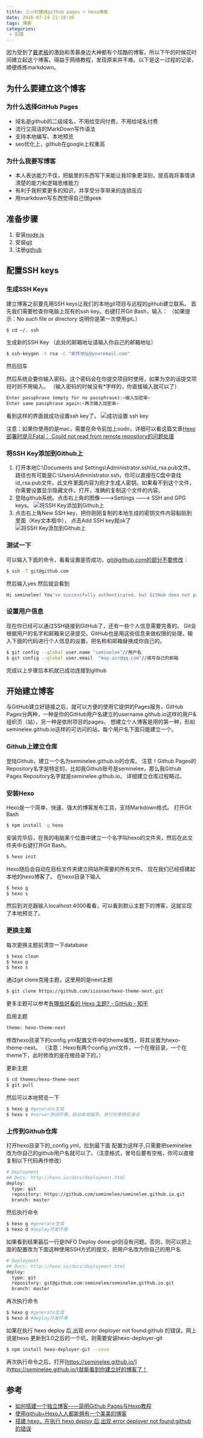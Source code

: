 ```yaml
---
title: 三小时建成github pages + hexo博客
date: 2016-07-24 21:10:10
tags: 博客
categories:
 - 实践
---
```


因为受到了[戴老板](https://woohoodai.github.io/)的激励和羡慕身边大神都有个炫酷的博客，所以下午的时候花时间建立起这个博客。得益于网络教程，发现原来并不难。以下是这一过程的记录，顺便练练markdown。
<!-- more -->
## 为什么要建立这个博客
### 为什么选择GitHub Pages
-   域名是github的二级域名，不用给空间付费，不用给域名付费
-   流行又简洁的MarkDown写作语法
-   支持本地编写、本地预览
-   seo优化上，github在google上权重高

### 为什么我要写博客
-   本人表达能力不佳，把脑里的东西写下来能让我印象更深刻，提高我将事情讲清楚的能力和逻辑思维能力
-   有利于我积累更多的知识，并享受分享带来的连锁反应
-   用markdown写东西觉得自己很geek

## 准备步骤
1.  安装[node.js](https://nodejs.org/)
2.  安装[git](https://git-scm.com/)
3.  注册[github](http://www.github.com/)

## 配置SSH keys
### 生成SSH Keys
建立博客之前要先用SSH keys让我们的本地git项目与远程的github建立联系。
首先我们需要检查你电脑上现有的ssh key。右键打开Git Bash，输入：
（如果提示：No such file or directory 说明你是第一次使用git。）
``` bash
$ cd ~/. ssh
```

生成新的SSH Key
（此处的邮箱地址请输入你自己的邮箱地址）
``` bash
$ ssh-keygen -t rsa -C "邮件地址@youremail.com"
```
然后回车

然后系统会要你输入密码。这个密码会在你提交项目时使用，如果为空的话提交项目时则不用输入。
（输入密码的时候没有*字样的，你直接输入就可以了）
``` bash
Enter passphrase (empty for no passphrase):<输入加密串>
Enter same passphrase again:<再次输入加密串>
```
看到这样的界面就成功设置ssh key了。
![成功设置 ssh key](/static/2016/07/1.png)

注意：如果你使用的是mac，需要在命令前加上sudo，详细可以看这篇文章[Hexo部署时提示Fatal： Could not read from remote repository的问题处理](http://idealife.github.io/2015/10/02/Hexo%E9%83%A8%E7%BD%B2%E6%97%B6%E6%8F%90%E7%A4%BAfatal-Could-not-read-from-remote-repository%E7%9A%84%E9%97%AE%E9%A2%98%E5%A4%84%E7%90%86/)

### 将SSH Key添加到Github上
1.  打开本地C:\Documents and Settings\Administrator\.ssh\id_rsa.pub文件。路径也有可能是C:\Users\Administrator\.ssh，你可以直接在C盘中查找id_rsa.pub文件。此文件里面内容为刚才生成人密钥。如果看不到这个文件，你需要设置显示隐藏文件。打开，准确的复制这个文件的内容。
2.  登陆github系统。点击右上角的图像--->Settings ---> SSH and GPG keys。
![将SSH Key添加到Github上](/static/2016/07/2.png)
3.  点击右上角New SSH key，把你刚刚复制的本地生成的密钥文件内容黏贴到里面（Key文本框中）， 点击Add SSH key就ok了
![将SSH Key添加到Github上](/static/2016/07/3.png)

### 测试一下
可以输入下面的命令，看看设置是否成功，git@github.com的部分不要修改：
``` bash
$ ssh -T git@github.com
```
然后输入yes
然后就会看到
``` bash
Hi seminelee! You've successfully authenticated, but GitHub does not provide shell access.
```

### 设置用户信息
现在你已经可以通过SSH链接到GitHub了，还有一些个人信息需要完善的。
Git会根据用户的名字和邮箱来记录提交。GitHub也是用这些信息来做权限的处理，输入下面的代码进行个人信息的设置，把名称和邮箱替换成你自己的。
``` bash
$ git config --global user.name "seminelee"//用户名
$ git config --global user.email  "may.air@qq.com"//填写自己的邮箱
```
完成以上步骤后本机就已成功连接到github


## 开始建立博客
与GitHub建立好链接之后，就可以方便的使用它提供的Pages服务，GitHub Pages分两种，一种是你的GitHub用户名建立的username.github.io这样的用户&组织页（站），另一种是依附项目的pages。
想建立个人博客是用的第一种，形如seminelee.github.io这样的可访问的站，每个用户名下面只能建立一个。

### Github上建立仓库
登陆Github，建立一个名为seminelee.github.io的仓库。
注意！Github Pages的Repository名字是特定的，比如我Github账号是seminelee，那么我Github Pages Repository名字就是seminelee.github.io。
详细建立仓库过程略过。

### 安装Hexo
Hexo是一个简单、快速、强大的博客发布工具，支持Markdown格式。
打开Git Bash
``` bash
$ npm install -g hexo
```
安装完毕后，在我的电脑某个位置中建立一个名字叫hexo的文件夹，然后在此文件夹中右键打开Git Bash。
``` bash
$ hexo init
```
Hexo随后会自动在目标文件夹建立网站所需要的所有文件。
现在我们已经搭建起本地的hexo博客了。
在hexo目录下输入
``` bash
$ hexo g
$ hexo s
```
然后到浏览器输入localhost:4000看看，可以看到默认主题下的博客，这就实现了本地预览了。

### 更换主题
每次更换主题前清空一下database
``` bash
$ hexo clean
$ hexo g
$ hexo s
```
通过git clone克隆主题，这里用的是next主题
``` bash
$ git clone https://github.com/iissnan/hexo-theme-next.git
```
更多主题可以参考[有哪些好看的 Hexo 主题? - GitHub - 知乎](https://www.zhihu.com/question/24422335)

启用主题
``` bash
theme: hexo-theme-next
```
修改hexo目录下的config.yml配置文件中的theme属性，将其设置为hexo-theme-next。
（注意：Hexo有两个config.yml文件，一个在根目录，一个在theme下，此时修改的是在根目录下的。）

更新主题
``` bash
$ cd themes/hexo-theme-next
$ git pull
```

然后可以本地预览一下
``` bash
$ hexo g #generate生成
$ hexo s #server测试环境，启动本地服务，进行文章预览调试
```

### 上传到Github仓库
打开hexo目录下的_config.yml，拉到最下面
配置为这样子,只需要把seminelee改为你自己的github用户名就可以了。（注意格式，冒号后要有空格，你可以直接复制以下代码再作修改）
``` bash
# Deployment
## Docs: http://hexo.io/docs/deployment.html
deploy:
  type: git
  repository: https://github.com/seminelee/seminelee.github.io.git
  branch: master
```
然后执行命令
``` bash
$ hexo g #generate生成
$ hexo d #deploy开发环境
```
如果看到结果最后一行是INFO Deploy done:git则没有问题。否则，则可以把上面的配置改为下面这种使用SSH方式的提交，把用户名改为你自己的用户名
``` bash
# Deployment
## Docs: http://hexo.io/docs/deployment.html
deploy:
  type: git
  repository: git@github.com:seminelee/seminelee.github.io.git
  branch: master
```
再次执行命令
``` bash
$ hexo g #generate生成
$ hexo d #deploy开发环境
```
如果在执行 hexo deploy 后,出现 error deployer not found:github 的错误，网上说是hexo 更新到3.0之后的一个坑，则需要安装hexo-deployer-git
``` bash
$ npm install hexo-deployer-git --save
```
再次执行命令之后，打开[https://seminelee.github.io/](https://seminelee.github.io/)就能看到你建立好的博客了！

## 参考
-   [如何搭建一个独立博客——简明Github Pages与Hexo教程](http://www.jianshu.com/p/05289a4bc8b2)
-   [使用github+Hexo人人都能拥有一个美美的博客](http://www.jianshu.com/p/863f3f2d1733)
-   [搭建 hexo，在执行 hexo deploy 后,出现 error deployer not found:github 的错误](http://www.v2ex.com/t/175940)
